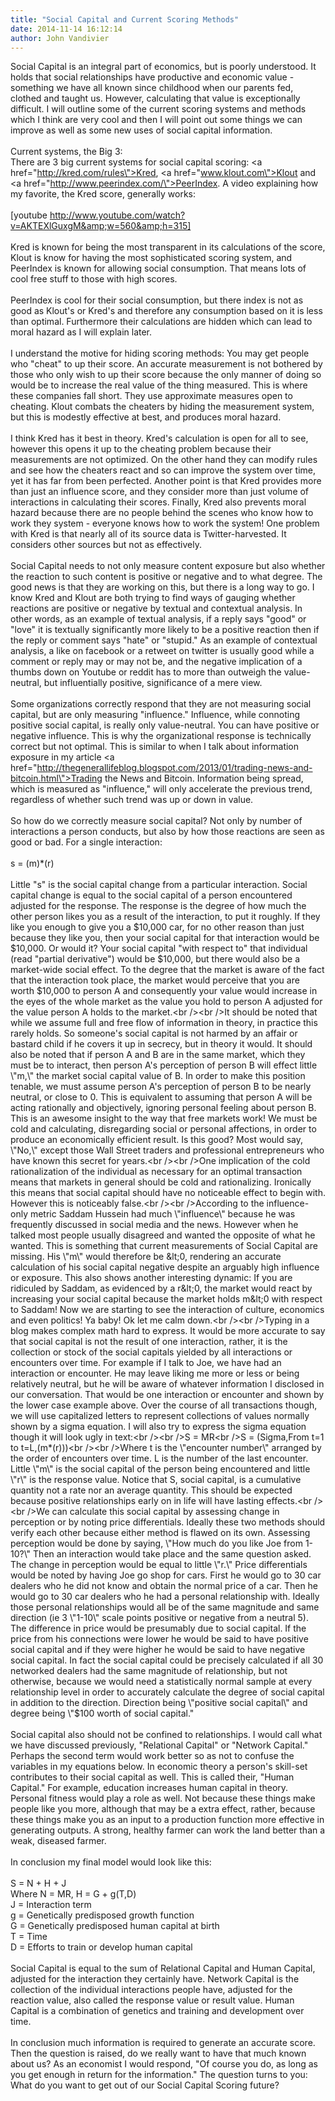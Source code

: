 ```yaml
---
title: "Social Capital and Current Scoring Methods"
date: 2014-11-14 16:12:14
author: John Vandivier
---
```




Social Capital is an integral part of economics, but is poorly understood. It holds that social relationships have productive and economic value - something we have all known since childhood when our parents fed, clothed and taught us. However, calculating that value is exceptionally difficult. I will outline some of the current scoring systems and methods which I think are very cool and then I will point out some things we can improve as well as some new uses of social capital information.<br /><br />Current systems, the Big 3:<br />There are 3 big current systems for social capital scoring: <a href=\"http://kred.com/rules\">Kred</a>, <a href=\"www.klout.com\">Klout</a> and <a href=\"http://www.peerindex.com/\">PeerIndex</a>. A video explaining how my favorite, the Kred score, generally works:<br /><br />[youtube http://www.youtube.com/watch?v=AKTEXlGuxgM&amp;w=560&amp;h=315]<br /><br />Kred is known for being the most transparent in its calculations of the score, Klout is know for having the most sophisticated scoring system, and PeerIndex is known for allowing social consumption. That means lots of cool free stuff to those with high scores.<br /><br />PeerIndex is cool for their social consumption, but there index is not as good as Klout's or Kred's and therefore any consumption based on it is less than optimal. Furthermore their calculations are hidden which can lead to moral hazard as I will explain later.<br /><br />I understand the motive for hiding scoring methods: You may get people who \"cheat\" to up their score. An accurate measurement is not bothered by those who only wish to up their score because the only manner of doing so would be to increase the real value of the thing measured. This is where these companies fall short. They use approximate measures open to cheating. Klout combats the cheaters by hiding the measurement system, but this is modestly effective at best, and produces moral hazard.<br /><br />I think Kred has it best in theory. Kred's calculation is open for all to see, however this opens it up to the cheating problem because their measurements are not optimized. On the other hand they can modify rules and see how the cheaters react and so can improve the system over time, yet it has far from been perfected. Another point is that Kred provides more than just an influence score, and they consider more than just volume of interactions in calculating their scores. Finally, Kred also prevents moral hazard because there are no people behind the scenes who know how to work they system - everyone knows how to work the system! One problem with Kred is that nearly all of its source data is Twitter-harvested. It considers other sources but not as effectively.<br /><br />Social Capital needs to not only measure content exposure but also whether the reaction to such content is positive or negative and to what degree. The good news is that they are working on this, but there is a long way to go. I know Kred and Klout are both trying to find ways of gauging whether reactions are positive or negative by textual and contextual analysis. In other words, as an example of textual analysis, if a reply says \"good\" or \"love\" it is textually significantly more likely to be a positive reaction then if the reply or comment says \"hate\" or \"stupid.\" As an example of contextual analysis, a like on facebook or a retweet on twitter is usually good while a comment or reply may or may not be, and the negative implication of a thumbs down on Youtube or reddit has to more than outweigh the value-neutral, but influentially positive, significance of a mere view.<br /><br />Some organizations correctly respond that they are not measuring social capital, but are only measuring \"influence.\" Influence, while connoting positive social capital, is really only value-neutral. You can have positive or negative influence. This is why the organizational response is technically correct but not optimal. This is similar to when I talk about information exposure in my article <a href=\"http://thegenerallifeblog.blogspot.com/2013/01/trading-news-and-bitcoin.html\">Trading the News and Bitcoin</a>. Information being spread, which is measured as \"influence,\" will only accelerate the previous trend, regardless of whether such trend was up or down in value.<br /><br />So how do we correctly measure social capital? Not only by number of interactions a person conducts, but also by how those reactions are seen as good or bad. For a single interaction:<br /><br />s = (m)*(r)<br /><br />Little \"s\" is the social capital change from a particular interaction. Social capital change is equal to the social capital of a person encountered adjusted for the response. The response is the degree of how much the other person likes you as a result of the interaction, to put it roughly. If they like you enough to give you a $10,000 car, for no other reason than just because they like you, then your social capital for that interaction would be $10,000. Or would it? Your social capital \"with respect to\" that individual (read \"partial derivative\") would be $10,000, but there would also be a market-wide social effect. To the degree that the market is aware of the fact that the interaction took place, the market would perceive that you are worth $10,000 to person A and consequently your value would increase in the eyes of the whole market as the value you hold to person A adjusted for the value person A holds to the market.<br /><br />It should be noted that while we assume full and free flow of information in theory, in practice this rarely holds. So someone's social capital is not harmed by an affair or bastard child if he covers it up in secrecy, but in theory it would. It should also be noted that if person A and B are in the same market, which they must be to interact, then person A's perception of person B will effect little \"m,\" the market social capital value of B. In order to make this position tenable, we must assume person A's perception of person B to be nearly neutral, or close to 0. This is equivalent to assuming that person A will be acting rationally and objectively, ignoring personal feeling about person B. This is an awesome insight to the way that free markets work! We must be cold and calculating, disregarding social or personal affections, in order to produce an economically efficient result. Is this good? Most would say, \"No,\" except those Wall Street traders and professional entrepreneurs who have known this secret for years.<br /><br />One implication of the cold rationalization of the individual as necessary for an optimal transaction means that markets in general should be cold and rationalizing. Ironically this means that social capital should have no noticeable effect to begin with. However this is noticeably false.<br /><br />According to the influence-only metric Saddam Hussein had much \"influence\" because he was frequently discussed in social media and the news. However when he talked most people usually disagreed and wanted the opposite of what he wanted. This is something that current measurements of Social Capital are missing. His \"m\" would therefore be &lt;0, rendering an accurate calculation of his social capital negative despite an arguably high influence or exposure. This also shows another interesting dynamic: If you are ridiculed by Saddam, as evidenced by a r&lt;0, the market would react by increasing your social capital because the market holds m&lt;0 with respect to Saddam! Now we are starting to see the interaction of culture, economics and even politics! Ya baby! Ok let me calm down.<br /><br />Typing in a blog makes complex math hard to express. It would be more accurate to say that social capital is not the result of one interaction, rather, it is the collection or stock of the social capitals yielded by all interactions or encounters over time. For example if I talk to Joe, we have had an interaction or encounter. He may leave liking me more or less or being relatively neutral, but he will be aware of whatever information I disclosed in our conversation. That would be one interaction or encounter and shown by the lower case example above. Over the course of all transactions though, we will use capitalized letters to represent collections of values normally shown by a sigma equation. I will also try to express the sigma equation though it will look ugly in text:<br /><br />S = MR<br />S = (Sigma,From t=1 to t=L,(m*(r)))<br /><br />Where t is the \"encounter number\" arranged by the order of encounters over time. L is the number of the last encounter. Little \"m\" is the social capital of the person being encountered and little \"r\" is the response value. Notice that S, social capital, is a cumulative quantity not a rate nor an average quantity. This should be expected because positive relationships early on in life will have lasting effects.<br /><br />We can calculate this social capital by assessing change in perception or by noting price differentials. Ideally these two methods should verify each other because either method is flawed on its own. Assessing perception would be done by saying, \"How much do you like Joe from 1-10?\" Then an interaction would take place and the same question asked. The change in perception would be equal to little \"r.\" Price differentials would be noted by having Joe go shop for cars. First he would go to 30 car dealers who he did not know and obtain the normal price of a car. Then he would go to 30 car dealers who he had a personal relationship with. Ideally those personal relationships would all be of the same magnitude and same direction (ie 3 \"1-10\" scale points positive or negative from a neutral 5). The difference in price would be presumably due to social capital. If the price from his connections were lower he would be said to have positive social capital and if they were higher he would be said to have negative social capital. In fact the social capital could be precisely calculated if all 30 networked dealers had the same magnitude of relationship, but not otherwise, because we would need a statistically normal sample at every relationship level in order to accurately calculate the degree of social capital in addition to the direction. Direction being \"positive social capital\" and degree being \"$100 worth of social capital.\"<br /><br />Social capital also should not be confined to relationships. I would call what we have discussed previously, \"Relational Capital\" or \"Network Capital.\" Perhaps the second term would work better so as not to confuse the variables in my equations below. In economic theory a person's skill-set contributes to their social capital as well. This is called their, \"Human Capital.\" For example, education increases human capital in theory. Personal fitness would play a role as well. Not because these things make people like you more, although that may be a extra effect, rather, because these things make you as an input to a production function more effective in generating outputs. A strong, healthy farmer can work the land better than a weak, diseased farmer.<br /><br />In conclusion my final model would look like this:<br /><br />S = N + H + J<br />Where N = MR, H = G + g(T,D)<br />J = Interaction term<br />g = Genetically predisposed growth function<br />G = Genetically predisposed human capital at birth<br />T = Time<br />D = Efforts to train or develop human capital<br /><br />Social Capital is equal to the sum of Relational Capital and Human Capital, adjusted for the interaction they certainly have. Network Capital is the collection of the individual interactions people have, adjusted for the reaction value, also called the response value or result value. Human Capital is a combination of genetics and training and development over time.<br /><br />In conclusion much information is required to generate an accurate score. Then the question is raised, do we really want to have that much known about us? As an economist I would respond, \"Of course you do, as long as you get enough in return for the information.\" The question turns to you: What do you want to get out of our Social Capital Scoring future?